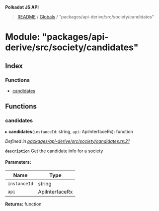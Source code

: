 **Polkadot JS API**

> [README](../README.md) / [Globals](../globals.md) / "packages/api-derive/src/society/candidates"

# Module: "packages/api-derive/src/society/candidates"

## Index

### Functions

* [candidates](_packages_api_derive_src_society_candidates_.md#candidates)

## Functions

### candidates

▸ **candidates**(`instanceId`: string, `api`: ApiInterfaceRx): function

*Defined in [packages/api-derive/src/society/candidates.ts:21](https://github.com/polkadot-js/api/blob/ff59962c5/packages/api-derive/src/society/candidates.ts#L21)*

**`description`** Get the candidate info for a society

#### Parameters:

Name | Type |
------ | ------ |
`instanceId` | string |
`api` | ApiInterfaceRx |

**Returns:** function
